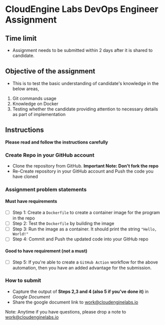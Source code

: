 # CloudEngine Labs DevOps Engineer Assignment

## Time limit
- Assignment needs to be submitted within 2 days after it is shared to candidate.

## Objective of the assignment 
- This is to test the basic understanding of candidate's knowledge in the below areas,
1. Git commands usage
2. Knowledge on Docker
3. Testing whether the candidate providing attention to necessary details as part of implementation

## Instructions
**Please read and follow the instructions carefully**

### Create Repo in your GitHub account
- Clone the repository from GitHub. **Important Note: Don't fork the repo** 
- Re-Create repository in your GitHub account and Push the code you have cloned

### Assignment problem statements
#### Must have requirements
- [ ] Step 1: Create a `Dockerfile` to create a container image for the program in the repo
- [ ] Step 2: Test the `Dockerfile` by building the image 
- [ ] Step 3: Run the image as a container. It should print the string `"Hello, World!"`
- [ ] Step 4: Commit and Push the updated code into your GitHub repo
#### Good to have requirement (not a must)
- [ ] Step 5: If you're able to create a `GitHub Action` workflow for the above automation, then you have an added advantage for the submission.

### How to submit
- Capture the output of **Steps 2,3 and 4 (also 5 if you've done it)** in _Google Document_
- Share the google document link to [work@cloudenginelabs.io](mailto:work@cloudenginelabs.io)

Note: Anytime if you have questions, please drop a note to [work@cloudenginelabs.io](mailto:work@cloudenginelabs.io)
